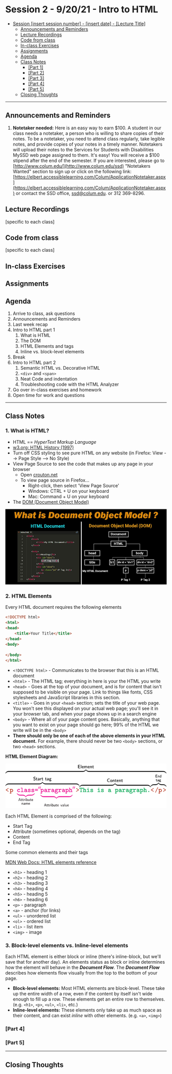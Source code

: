 # Session 2 - 9/20/21 - Intro to HTML

- [Session [insert session number] - [insert date] - [Lecture Title]](#session-insert-session-number---insert-date---lecture-title)
  - [Announcements and Reminders](#announcements-and-reminders)
  - [Lecture Recordings](#lecture-recordings)
  - [Code from class](#code-from-class)
  - [In-class Exercises](#in-class-exercises)
  - [Assignments](#assignments)
  - [Agenda](#agenda)
  - [Class Notes](#class-notes)
    - [[Part 1]](#part-1)
    - [[Part 2]](#part-2)
    - [[Part 3]](#part-3)
    - [[Part 4]](#part-4)
    - [[Part 5]](#part-5)
  - [Closing Thoughts](#closing-thoughts)

---

## Announcements and Reminders

1. **Notetaker needed:** Here is an easy way to earn $100. A student in our class needs a notetaker, a person who is willing to share copies of their notes. To be a notetaker, you need to attend class regularly, take legible notes, and provide copies of your notes in a timely manner. Notetakers will upload their notes to the Services for Students with Disabilities MySSD web page assigned to them. It's easy! You will receive a $100 stipend after the end of the semester. If you are interested, please go to [http://www.colum.edu/](http://www.colum.edu/ssd) "Notetakers Wanted" section to sign up or click on the following link: [https://elbert.accessiblelearning.com/Colum/ApplicationNotetaker.aspx](https://elbert.accessiblelearning.com/Colum/ApplicationNotetaker.aspx) or contact the SSD office, [ssd@colum.edu](mailto:ssd@colum.edu). or 312 369-8296.

## Lecture Recordings

[specific to each class]

## Code from class

[specific to each class]

## In-class Exercises

## Assignments

## Agenda

1. Arrive to class, ask questions
2. Announcements and Reminders
3. Last week recap
4. Intro to HTML part 1
   1. What is HTML
   2. The DOM
   3. HTML Elements and tags
   4. Inline vs. block-level elements
5. Break
6. Intro to HTML part 2
   1. Semantic HTML vs. Decorative HTML
   2. `<div>` and `<span>`
   3. Neat Code and indentation
   4. Troubleshooting code with the HTML Analyzer
7. Go over in-class exercises and homework
8. Open time for work and questions

---

## Class Notes

### 1. What is HTML?

- HTML == *HyperText Markup Language*
- [w3.org: HTML History (1997)](https://www.w3.org/People/Raggett/book4/ch02.html)
- Turn off CSS styling to see pure HTML on any website (in Firefox: View --> Page Style --> No Style)
- View Page Source to see the code that makes up any page in your browser
  - Open [crouton.net](https://crouton.net)
  - To view page source in Firefox...
    - Right-click, then select 'View Page Source'
    - Windows: CTRL + U on your keyboard
    - Mac: Command + U on your keyboard
- The [DOM (Document Object Model)](https://developer.mozilla.org/en-US/docs/Web/API/Document_Object_Model/Introduction)

![HTML vs. the DOM](images/dom.jpg)

### 2. HTML Elements

Every HTML document requires the following elements

```html
<!DOCTYPE html>
<html>
<head>
    <title>Your Title</title>
</head>
<body>
    
</body>
</html>
```

- `<!DOCTYPE html>` - Communicates to the browser that this is an HTML document
- `<html>` - The HTML tag; everything in here is your the HTML you write
- `<head>` - Goes at the top of your document, and is for content that isn't supposed to be visible on your page. Link to things like fonts, CSS stylesheets and JavaScript libraries in this section.
- `<title>` - Goes in your `<head>` section; sets the title of your web page. You won't see this displayed on your actual web page; you'll see it in your browser tab, and when your page shows up in a search engine
- `<body>` - Where all of your page content goes. Basically, anything that you want to exist on your page should go here; 99% of the HTML we write will be in the `<body>`
- **There should only be one of each of the above elements in your HTML document.** For example, there should never be two `<body>` sections, or two `<head>` sections.

**HTML Element Diagram:**

![HTML Element Diagram](images/html-element.svg)

Each HTML Element is comprised of the following:

- Start Tag
- Attribute (sometimes optional, depends on the tag)
- Content
- End Tag

Some common elements and their tags

[MDN Web Docs: HTML elements reference](https://developer.mozilla.org/en-US/docs/Web/HTML/Element)

- `<h1>` - heading 1
- `<h2>` - heading 2
- `<h3>` - heading 3
- `<h4>` - heading 4
- `<h5>` - heading 5
- `<h6>` - heading 6
- `<p>` - paragraph
- `<a>` - anchor (for links)
- `<ul>` - unordered list
- `<ol>` - ordered list
- `<li>` - list item
- `<img>` - image

### 3. Block-level elements vs. Inline-level elements

Each HTML element is either block or inline (there's inline-block, but we'll save that for another day). An elements status as block or inline determines how the element will behave in the ***Document Flow**.* The ***Document Flow*** describes how elements flow visually from the top to the bottom of your page.

- **Block-level elements:** Most HTML elements are block-level. These take up the entire width of a row, even if the content by itself isn't wide enough to fill up a row. These elements get an entire row to themselves. (e.g. `<h1>`, `<p>`, `<ul>`, `<li>`, etc.)
- **Inline-level elements:** These elements only take up as much space as their content, and can exist *inline* with other elements. (e.g. `<a>`, `<img>`)

### [Part 4]

### [Part 5]

---

## Closing Thoughts

